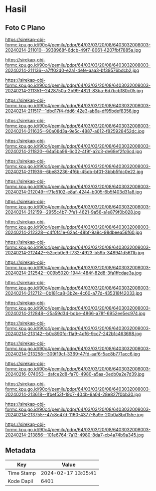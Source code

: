 # Hasil

## Foto C Plano

https://sirekap-obj-formc.kpu.go.id/90c4/pemilu/pdpr/64/03/03/20/08/6403032008003-20240214-211010--3938968f-6dcb-49f7-8061-4207fbf7885a.jpg

https://sirekap-obj-formc.kpu.go.id/90c4/pemilu/pdpr/64/03/03/20/08/6403032008003-20240214-211136--a7ff02d0-e2a1-4efe-aaa3-bf39576bdcb2.jpg

https://sirekap-obj-formc.kpu.go.id/90c4/pemilu/pdpr/64/03/03/20/08/6403032008003-20240214-211351--2428750a-2b99-482f-83ba-6d7bcb180c05.jpg

https://sirekap-obj-formc.kpu.go.id/90c4/pemilu/pdpr/64/03/03/20/08/6403032008003-20240214-211517--1dbd17f4-fdd6-42e3-ab6a-df95bdef8356.jpg

https://sirekap-obj-formc.kpu.go.id/90c4/pemilu/pdpr/64/03/03/20/08/6403032008003-20240214-211635--90a08d3a-9e5c-4887-a612-f825928452dc.jpg

https://sirekap-obj-formc.kpu.go.id/90c4/pemilu/pdpr/64/03/03/20/08/6403032008003-20240214-211820--64a5ba96-6c02-4f9f-a2c3-de68ef2fc6cd.jpg

https://sirekap-obj-formc.kpu.go.id/90c4/pemilu/pdpr/64/03/03/20/08/6403032008003-20240214-211936--6be83236-4f6b-45db-bf01-3bbb5fdc0e22.jpg

https://sirekap-obj-formc.kpu.go.id/90c4/pemilu/pdpr/64/03/03/20/08/6403032008003-20240214-212049--f71e5102-e8af-4244-b005-6b5f403d31a8.jpg

https://sirekap-obj-formc.kpu.go.id/90c4/pemilu/pdpr/64/03/03/20/08/6403032008003-20240214-212159--2955c4b7-7fe1-4621-9a56-a1e879f0b028.jpg

https://sirekap-obj-formc.kpu.go.id/90c4/pemilu/pdpr/64/03/03/20/08/6403032008003-20240214-212328--c4f0f41e-62a4-48bf-9a9c-98dbeea56f60.jpg

https://sirekap-obj-formc.kpu.go.id/90c4/pemilu/pdpr/64/03/03/20/08/6403032008003-20240214-212442--52ceb0e9-f732-4923-b59b-348941d5611b.jpg

https://sirekap-obj-formc.kpu.go.id/90c4/pemilu/pdpr/64/03/03/20/08/6403032008003-20240214-212542--009b5020-1944-484f-82d8-3fa1ffcdae3a.jpg

https://sirekap-obj-formc.kpu.go.id/90c4/pemilu/pdpr/64/03/03/20/08/6403032008003-20240214-212712--0b181ca8-3b2e-4c60-a77d-435318f42033.jpg

https://sirekap-obj-formc.kpu.go.id/90c4/pemilu/pdpr/64/03/03/20/08/6403032008003-20240214-212848--25a59d34-bdbe-4866-a78f-6952ee5ec974.jpg

https://sirekap-obj-formc.kpu.go.id/90c4/pemilu/pdpr/64/03/03/20/08/6403032008003-20240214-213142--b0c890fc-11a9-4df6-9cc7-242b1c463698.jpg

https://sirekap-obj-formc.kpu.go.id/90c4/pemilu/pdpr/64/03/03/20/08/6403032008003-20240214-213258--309f19cf-3369-47fd-aaf6-5ac8b771acc6.jpg

https://sirekap-obj-formc.kpu.go.id/90c4/pemilu/pdpr/64/03/03/20/08/6403032008003-20240216-074053--dafce2d8-fa70-4980-a5aa-0edb0a2e7d39.jpg

https://sirekap-obj-formc.kpu.go.id/90c4/pemilu/pdpr/64/03/03/20/08/6403032008003-20240214-213618--1fbef53f-19c7-404b-9a04-28e827f0bb30.jpg

https://sirekap-obj-formc.kpu.go.id/90c4/pemilu/pdpr/64/03/03/20/08/6403032008003-20240214-213755--47c8e47d-1160-4377-8a9e-20b0a8bd155e.jpg

https://sirekap-obj-formc.kpu.go.id/90c4/pemilu/pdpr/64/03/03/20/08/6403032008003-20240214-213856--101e6764-7a13-4980-8da7-cb4a74b9a345.jpg


## Metadata

| Key        | Value               |
| ---------- | ------------------- |
| Time Stamp | 2024-02-17 13:05:41 |
| Kode Dapil | 6401                |



